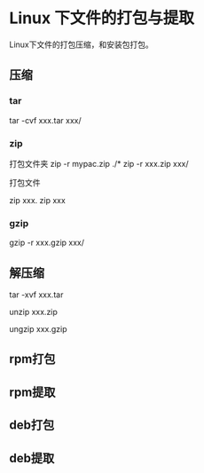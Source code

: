 # Linux 下文件的打包与提取

Linux下文件的打包压缩，和安装包打包。

## 压缩

### tar

tar -cvf xxx.tar xxx/

### zip

打包文件夹
zip -r mypac.zip ./* 
zip -r xxx.zip xxx/

打包文件

zip xxx. zip xxx

### gzip

gzip -r xxx.gzip xxx/

## 解压缩

tar -xvf xxx.tar



unzip xxx.zip

ungzip xxx.gzip





## rpm打包

## rpm提取



## deb打包

## deb提取

